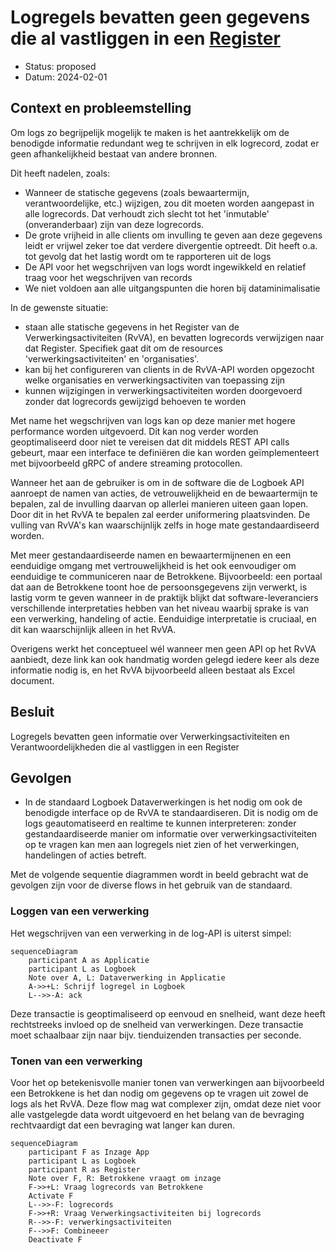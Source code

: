 # Logregels bevatten geen gegevens die al vastliggen in een [Register](https://logius-standaarden.github.io/logboek-dataverwerkingen/#dfn-registers)

- Status: proposed
- Datum: 2024-02-01

## Context en probleemstelling

Om logs zo begrijpelijk mogelijk te maken is het aantrekkelijk om de benodigde informatie redundant weg te schrijven in elk logrecord, zodat er geen afhankelijkheid bestaat van andere bronnen.

Dit heeft nadelen, zoals:

- Wanneer de statische gegevens (zoals bewaartermijn, verantwoordelijke, etc.) wijzigen, zou dit moeten worden aangepast in alle logrecords. Dat verhoudt zich slecht tot het 'inmutable' (onveranderbaar) zijn van deze logrecords.
- De grote vrijheid in alle clients om invulling te geven aan deze gegevens leidt er vrijwel zeker toe dat verdere divergentie optreedt. Dit heeft o.a. tot gevolg dat het lastig wordt om te rapporteren uit de logs
- De API voor het wegschrijven van logs wordt ingewikkeld en relatief traag voor het wegschrijven van records
- We niet voldoen aan alle uitgangspunten die horen bij dataminimalisatie

In de gewenste situatie:

- staan alle statische gegevens in het Register van de Verwerkingsactiviteiten (RvVA), en bevatten logrecords verwijzigen naar dat Register. Specifiek gaat dit om de resources 'verwerkingsactiviteiten' en 'organisaties'.
- kan bij het configureren van clients in de RvVA-API worden opgezocht welke organisaties en verwerkingsactiviten van toepassing zijn
- kunnen wijzigingen in verwerkingsactiviteiten worden doorgevoerd zonder dat logrecords gewijzigd behoeven te worden

Met name het wegschrijven van logs kan op deze manier met hogere performance worden uitgevoerd. Dit kan nog verder worden geoptimaliseerd door niet te vereisen dat dit middels REST API calls gebeurt, maar een interface te definiëren die kan worden geïmplementeert met bijvoorbeeld gRPC of andere streaming protocollen.

Wanneer het aan de gebruiker is om in de software die de Logboek API aanroept de namen van acties, de vetrouwelijkheid en de bewaartermijn te bepalen, zal de invulling daarvan op allerlei manieren uiteen gaan lopen. Door dit in het RvVA te bepalen zal eerder uniformering plaatsvinden. De vulling van RvVA's kan waarschijnlijk zelfs in hoge mate gestandaardiseerd worden.

Met meer gestandaardiseerde namen en bewaartermijnenen en een eenduidige omgang met vertrouwelijkheid is het ook eenvoudiger om eenduidige te communiceren naar de Betrokkene. Bijvoorbeeld: een portaal dat aan de Betrokkene toont hoe de persoonsgegevens zijn verwerkt, is lastig vorm te geven wanneer in de praktijk blijkt dat software-leveranciers verschillende interpretaties hebben van het niveau waarbij sprake is van een verwerking, handeling of actie. Eenduidige interpretatie is cruciaal, en dit kan waarschijnlijk alleen in het RvVA.

Overigens werkt het conceptueel wél wanneer men geen API op het RvVA aanbiedt, deze link kan ook handmatig worden gelegd iedere keer als deze informatie nodig is, en het RvVA bijvoorbeeld alleen bestaat als Excel document.

## Besluit

Logregels bevatten geen informatie over Verwerkingsactiviteiten en Verantwoordelijkheden die al vastliggen in een Register

## Gevolgen

- In de standaard Logboek Dataverwerkingen is het nodig om ook de benodigde interface op de RvVA te standaardiseren. Dit is nodig om de logs geautomatiseerd en realtime te kunnen interpreteren: zonder gestandaardiseerde manier om informatie over verwerkingsactiviteiten op te vragen kan men aan logregels niet zien of het verwerkingen, handelingen of acties betreft.

Met de volgende sequentie diagrammen wordt in beeld gebracht wat de gevolgen zijn voor de diverse flows in het gebruik van de standaard.

### Loggen van een verwerking

Het wegschrijven van een verwerking in de log-API is uiterst simpel:

```mermaid
sequenceDiagram
    participant A as Applicatie
    participant L as Logboek
    Note over A, L: Dataverwerking in Applicatie
    A->>+L: Schrijf logregel in Logboek
    L-->>-A: ack
```

Deze transactie is geoptimaliseerd op eenvoud en snelheid, want deze heeft rechtstreeks invloed op de snelheid van verwerkingen. Deze transactie moet schaalbaar zijn naar bijv. tienduizenden transacties per seconde.

### Tonen van een verwerking

Voor het op betekenisvolle manier tonen van verwerkingen aan bijvoorbeeld een Betrokkene is het dan nodig om gegevens op te vragen uit zowel de logs als het RvVA. Deze flow mag wat complexer zijn, omdat deze niet voor alle vastgelegde data wordt uitgevoerd en het belang van de bevraging rechtvaardigt dat een bevraging wat langer kan duren.

```mermaid
sequenceDiagram
    participant F as Inzage App
    participant L as Logboek
    participant R as Register
    Note over F, R: Betrokkene vraagt om inzage
    F->>+L: Vraag logrecords van Betrokkene
    Activate F
    L-->>-F: logrecords
    F->>+R: Vraag Verwerkingsactiviteiten bij logrecords
    R-->>-F: verwerkingsactiviteiten
    F-->>F: Combineeer
    Deactivate F
```

